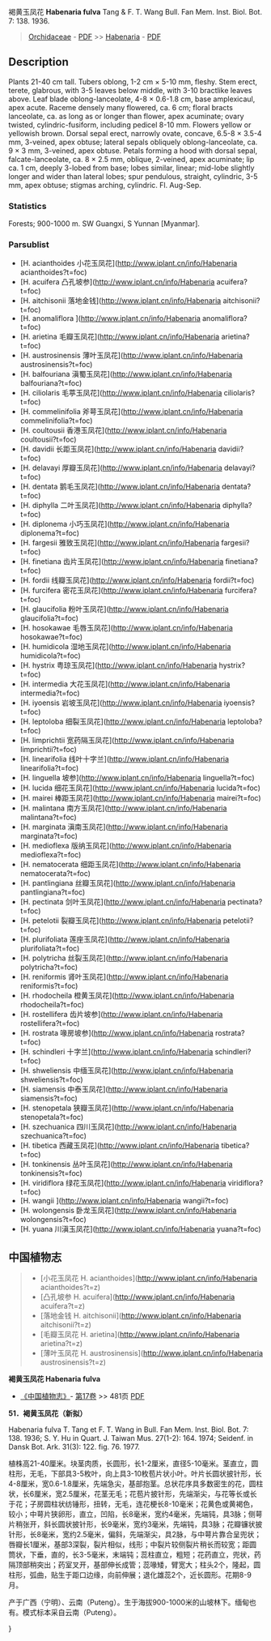 褐黄玉凤花 **Habenaria fulva** Tang & F. T. Wang Bull. Fan Mem. Inst. Biol. Bot. 7: 138. 1936.

> [Orchidaceae](http://www.iplant.cn/info/Orchidaceae?t=foc) - [PDF](http://www.iplant.cn/foc/pdf/Orchidaceae.pdf) >> [Habenaria](http://www.iplant.cn/info/Habenaria?t=foc) - [PDF](http://www.iplant.cn/foc/pdf/Habenaria.pdf)

## Description

Plants 21-40 cm tall. Tubers oblong, 1-2 cm × 5-10 mm, fleshy. Stem erect, terete, glabrous, with 3-5 leaves below middle, with 3-10 bractlike leaves above. Leaf blade oblong-lanceolate, 4-8 × 0.6-1.8 cm, base amplexicaul, apex acute. Raceme densely many flowered, ca. 6 cm; floral bracts lanceolate, ca. as long as or longer than flower, apex acuminate; ovary twisted, cylindric-fusiform, including pedicel 8-10 mm. Flowers yellow or yellowish brown. Dorsal sepal erect, narrowly ovate, concave, 6.5-8 × 3.5-4 mm, 3-veined, apex obtuse; lateral sepals obliquely oblong-lanceolate, ca. 9 × 3 mm, 3-veined, apex obtuse. Petals forming a hood with dorsal sepal, falcate-lanceolate, ca. 8 × 2.5 mm, oblique, 2-veined, apex acuminate; lip ca. 1 cm, deeply 3-lobed from base; lobes similar, linear; mid-lobe slightly longer and wider than lateral lobes; spur pendulous, straight, cylindric, 3-5 mm, apex obtuse; stigmas arching, cylindric. Fl. Aug-Sep.

### Statistics
Forests; 900-1000 m. SW Guangxi, S Yunnan [Myanmar].

### Parsublist

* [H.  acianthoides  小花玉凤花](http://www.iplant.cn/info/Habenaria acianthoides?t=foc)
* [H.  acuifera  凸孔坡参](http://www.iplant.cn/info/Habenaria acuifera?t=foc)
* [H.  aitchisonii  落地金钱](http://www.iplant.cn/info/Habenaria aitchisonii?t=foc)
* [H.  anomaliflora  ](http://www.iplant.cn/info/Habenaria anomaliflora?t=foc)
* [H.  arietina  毛瓣玉凤花](http://www.iplant.cn/info/Habenaria arietina?t=foc)
* [H.  austrosinensis  薄叶玉凤花](http://www.iplant.cn/info/Habenaria austrosinensis?t=foc)
* [H.  balfouriana  滇蜀玉凤花](http://www.iplant.cn/info/Habenaria balfouriana?t=foc)
* [H.  ciliolaris  毛葶玉凤花](http://www.iplant.cn/info/Habenaria ciliolaris?t=foc)
* [H.  commelinifolia  斧萼玉凤花](http://www.iplant.cn/info/Habenaria commelinifolia?t=foc)
* [H.  coultousii  香港玉凤花](http://www.iplant.cn/info/Habenaria coultousii?t=foc)
* [H.  davidii  长距玉凤花](http://www.iplant.cn/info/Habenaria davidii?t=foc)
* [H.  delavayi  厚瓣玉凤花](http://www.iplant.cn/info/Habenaria delavayi?t=foc)
* [H.  dentata  鹅毛玉凤花](http://www.iplant.cn/info/Habenaria dentata?t=foc)
* [H.  diphylla  二叶玉凤花](http://www.iplant.cn/info/Habenaria diphylla?t=foc)
* [H.  diplonema  小巧玉凤花](http://www.iplant.cn/info/Habenaria diplonema?t=foc)
* [H.  fargesii  雅致玉凤花](http://www.iplant.cn/info/Habenaria fargesii?t=foc)
* [H.  finetiana  齿片玉凤花](http://www.iplant.cn/info/Habenaria finetiana?t=foc)
* [H.  fordii  线瓣玉凤花](http://www.iplant.cn/info/Habenaria fordii?t=foc)
* [H.  furcifera  密花玉凤花](http://www.iplant.cn/info/Habenaria furcifera?t=foc)
* [H.  glaucifolia  粉叶玉凤花](http://www.iplant.cn/info/Habenaria glaucifolia?t=foc)
* [H.  hosokawae  毛唇玉凤花](http://www.iplant.cn/info/Habenaria hosokawae?t=foc)
* [H.  humidicola  湿地玉凤花](http://www.iplant.cn/info/Habenaria humidicola?t=foc)
* [H.  hystrix  粤琼玉凤花](http://www.iplant.cn/info/Habenaria hystrix?t=foc)
* [H.  intermedia  大花玉凤花](http://www.iplant.cn/info/Habenaria intermedia?t=foc)
* [H.  iyoensis  岩坡玉凤花](http://www.iplant.cn/info/Habenaria iyoensis?t=foc)
* [H.  leptoloba  细裂玉凤花](http://www.iplant.cn/info/Habenaria leptoloba?t=foc)
* [H.  limprichtii  宽药隔玉凤花](http://www.iplant.cn/info/Habenaria limprichtii?t=foc)
* [H.  linearifolia  线叶十字兰](http://www.iplant.cn/info/Habenaria linearifolia?t=foc)
* [H.  linguella  坡参](http://www.iplant.cn/info/Habenaria linguella?t=foc)
* [H.  lucida  细花玉凤花](http://www.iplant.cn/info/Habenaria lucida?t=foc)
* [H.  mairei  棒距玉凤花](http://www.iplant.cn/info/Habenaria mairei?t=foc)
* [H.  malintana  南方玉凤花](http://www.iplant.cn/info/Habenaria malintana?t=foc)
* [H.  marginata  滇南玉凤花](http://www.iplant.cn/info/Habenaria marginata?t=foc)
* [H.  medioflexa  版纳玉凤花](http://www.iplant.cn/info/Habenaria medioflexa?t=foc)
* [H.  nematocerata  细距玉凤花](http://www.iplant.cn/info/Habenaria nematocerata?t=foc)
* [H.  pantlingiana  丝瓣玉凤花](http://www.iplant.cn/info/Habenaria pantlingiana?t=foc)
* [H.  pectinata  剑叶玉凤花](http://www.iplant.cn/info/Habenaria pectinata?t=foc)
* [H.  petelotii  裂瓣玉凤花](http://www.iplant.cn/info/Habenaria petelotii?t=foc)
* [H.  plurifoliata  莲座玉凤花](http://www.iplant.cn/info/Habenaria plurifoliata?t=foc)
* [H.  polytricha  丝裂玉凤花](http://www.iplant.cn/info/Habenaria polytricha?t=foc)
* [H.  reniformis  肾叶玉凤花](http://www.iplant.cn/info/Habenaria reniformis?t=foc)
* [H.  rhodocheila  橙黄玉凤花](http://www.iplant.cn/info/Habenaria rhodocheila?t=foc)
* [H.  rostellifera  齿片坡参](http://www.iplant.cn/info/Habenaria rostellifera?t=foc)
* [H.  rostrata  喙房坡参](http://www.iplant.cn/info/Habenaria rostrata?t=foc)
* [H.  schindleri  十字兰](http://www.iplant.cn/info/Habenaria schindleri?t=foc)
* [H.  shweliensis  中缅玉凤花](http://www.iplant.cn/info/Habenaria shweliensis?t=foc)
* [H.  siamensis  中泰玉凤花](http://www.iplant.cn/info/Habenaria siamensis?t=foc)
* [H.  stenopetala  狭瓣玉凤花](http://www.iplant.cn/info/Habenaria stenopetala?t=foc)
* [H.  szechuanica  四川玉凤花](http://www.iplant.cn/info/Habenaria szechuanica?t=foc)
* [H.  tibetica  西藏玉凤花](http://www.iplant.cn/info/Habenaria tibetica?t=foc)
* [H.  tonkinensis  丛叶玉凤花](http://www.iplant.cn/info/Habenaria tonkinensis?t=foc)
* [H.  viridiflora  绿花玉凤花](http://www.iplant.cn/info/Habenaria viridiflora?t=foc)
* [H.  wangii  ](http://www.iplant.cn/info/Habenaria wangii?t=foc)
* [H.  wolongensis  卧龙玉凤花](http://www.iplant.cn/info/Habenaria wolongensis?t=foc)
* [H.  yuana  川滇玉凤花](http://www.iplant.cn/info/Habenaria yuana?t=foc)

## 中国植物志

> * [小花玉凤花  H.  acianthoides](http://www.iplant.cn/info/Habenaria acianthoides?t=z)
> * [凸孔坡参  H.  acuifera](http://www.iplant.cn/info/Habenaria acuifera?t=z)
> * [落地金钱  H.  aitchisonii](http://www.iplant.cn/info/Habenaria aitchisonii?t=z)
> * [毛瓣玉凤花  H.  arietina](http://www.iplant.cn/info/Habenaria arietina?t=z)
> * [薄叶玉凤花  H.  austrosinensis](http://www.iplant.cn/info/Habenaria austrosinensis?t=z)

**褐黄玉凤花 Habenaria fulva**

* [《中国植物志》](http://www.iplant.cn/frps)- [第17卷](http://www.iplant.cn/frps/vol/17) >> 481页 [PDF](http://www.iplant.cn/frps/pdf/17/481.pdf)

**51．褐黄玉凤花（新拟）**

Habenaria fulva T. Tang et F. T. Wang in Bull. Fan Mem. Inst. Biol. Bot. 7: 138. 1936; S. Y. Hu in Quart. J. Taiwan Mus. 27(1-2): 164. 1974; Seidenf. in Dansk Bot. Ark. 31(3): 122. fig. 76. 1977.

植株高21-40厘米。块茎肉质，长圆形，长1-2厘米，直径5-10毫米。茎直立，圆柱形，无毛，下部具3-5枚叶，向上具3-10枚苞片状小叶。叶片长圆状披针形，长4-8厘米，宽0.6-1.8厘米，先端急尖，基部抱茎。总状花序具多数密生的花，圆柱状，长6厘米，宽2.5厘米，花茎无毛；花苞片披针形，先端渐尖，与花等长或长于花；子房圆柱状纺锤形，扭转，无毛，连花梗长8-10毫米；花黄色或黄褐色，较小；中萼片狭卵形，直立，凹陷，长8毫米，宽约4毫米，先端钝，具3脉；侧萼片稍张开，斜长圆状披针形，长9毫米，宽约3毫米，先端钝，具3脉；花瓣镰状披针形，长8毫米，宽约2.5毫米，偏斜，先端渐尖，具2脉，与中萼片靠合呈兜状；唇瓣长1厘米，基部3深裂，裂片相似，线形；中裂片较侧裂片稍长而较宽；距圆筒状，下垂，直的，长3-5毫米，末端钝；蕊柱直立，粗短；花药直立，兜状，药隔顶部稍突出；药室叉开，基部伸长成管；蕊喙矮，臂宽大；柱头2个，隆起，圆柱形，弧曲，贴生于距口边缘，向前伸展；退化雄蕊2个，近长圆形。花期8-9月。

产于广西（宁明）、云南（Puteng）。生于海拔900-1000米的山坡林下。缅甸也有。模式标本采自云南（Puteng）。

}